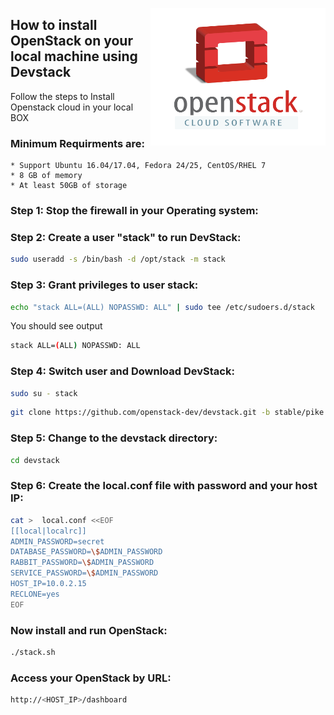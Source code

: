 <a href="https://github.com/Ashwanipal/DOCKER-ELK-stack"><img align="right" width="280" height="220" src="https://github.com/Ashwanipal/Shell-scripts/blob/master/2000px-The_OpenStack_logo.svg.png" /></a>

## How to install OpenStack on your local machine using Devstack

Follow the steps to Install Openstack cloud in your local BOX

### Minimum Requirments are:
    * Support Ubuntu 16.04/17.04, Fedora 24/25, CentOS/RHEL 7
    * 8 GB of memory
    * At least 50GB of storage

### Step 1: Stop the firewall in your Operating system:


### Step 2: Create a user "stack" to run DevStack:
```sh
sudo useradd -s /bin/bash -d /opt/stack -m stack
```
### Step 3: Grant privileges to user stack:
```sh
echo "stack ALL=(ALL) NOPASSWD: ALL" | sudo tee /etc/sudoers.d/stack
```
You should see output
```sh
stack ALL=(ALL) NOPASSWD: ALL
```

### Step 4: Switch user and Download DevStack:

```sh
sudo su - stack
```
```sh
git clone https://github.com/openstack-dev/devstack.git -b stable/pike devstack/
```

### Step 5: Change to the devstack directory:
```sh
cd devstack
```

### Step 6: Create the local.conf file with password and your host IP:
```sh
cat >  local.conf <<EOF
[[local|localrc]]
ADMIN_PASSWORD=secret
DATABASE_PASSWORD=\$ADMIN_PASSWORD
RABBIT_PASSWORD=\$ADMIN_PASSWORD
SERVICE_PASSWORD=\$ADMIN_PASSWORD
HOST_IP=10.0.2.15
RECLONE=yes
EOF
```

### Now install and run OpenStack:
```sh
./stack.sh
```

### Access your OpenStack by  URL:
```sh
http://<HOST_IP>/dashboard
```






